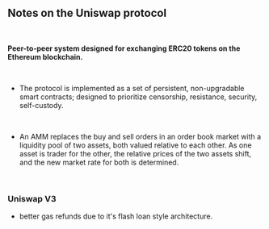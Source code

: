 ## Notes on the Uniswap protocol

<br>

**Peer-to-peer system designed for exchanging ERC20 tokens on the Ethereum blockchain.**

<br>

* The protocol is implemented as a set of persistent, non-upgradable smart contracts; designed to prioritize censorship, resistance, security, self-custody.

<br>

* An AMM replaces the buy and sell orders in an order book market with a liquidity pool of two assets, both valued relative to each other. As one asset is trader for the other, the relative prices of the two assets shift, and the new market rate for both is determined.

<br>

### Uniswap V3

* better gas refunds due to it's flash loan style architecture.

